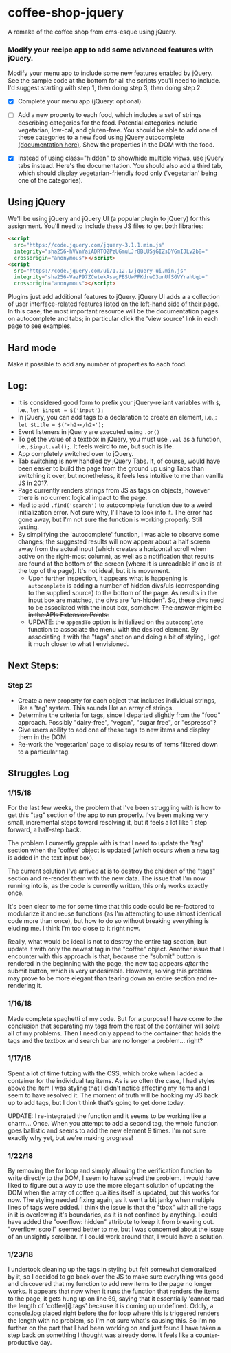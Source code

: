 # coffee-shop-jquery
A remake of the coffee shop from cms-esque using jQuery.

### Modify your recipe app to add some advanced features with jQuery.

Modify your menu app to include some new features enabled by jQuery. See the sample code at the bottom for all the scripts you'll need to include. I'd suggest starting with step 1, then doing step 3, then doing step 2.

- [x] Complete your menu app (jQuery: optional).

- [ ] Add a new property to each food, which includes a set of strings describing categories for the food. Potential categories include vegetarian, low-cal, and gluten-free. You should be able to add one of these categories to a new food using jQuery autocomplete [(documentation here)](http://api.jqueryui.com/autocomplete/). Show the properties in the DOM with the food.

- [x] Instead of using class="hidden" to show/hide multiple views, use jQuery tabs instead. Here's the documentation. You should also add a third tab, which should display vegetarian-friendly food only ('vegetarian' being one of the categories).

## Using jQuery

We'll be using jQuery and jQuery UI (a popular plugin to jQuery) for this assignment. You'll need to include these JS files to get both libraries:
``` html
<script
  src="https://code.jquery.com/jquery-3.1.1.min.js"
  integrity="sha256-hVVnYaiADRTO2PzUGmuLJr8BLUSjGIZsDYGmIJLv2b8="
  crossorigin="anonymous"></script>
<script
  src="https://code.jquery.com/ui/1.12.1/jquery-ui.min.js"
  integrity="sha256-VazP97ZCwtekAsvgPBSUwPFKdrwD3unUfSGVYrahUqU="
  crossorigin="anonymous"></script>
  ```
  Plugins just add additional features to jQuery. jQuery UI adds a a collection of user interface-related features listed on the [left-hand side of their page](jqueryui.com). In this case, the most important resource will be the documentation pages on autocomplete and tabs; in particular click the 'view source' link in each page to see examples.

## Hard mode

Make it possible to add any number of properties to each food.

## Log:
* It is considered good form to prefix your jQuery-reliant variables with `$`, i.e., `let $input = $('input');`
* In jQuery, you can add tags to a declaration to create an element, i.e.,: `let $title = $('<h2></h2>');`
* Event listeners in jQuery are executed using `.on()`
* To get the value of a textbox in jQuery, you must use `.val` as a function, i.e., `$input.val();`. It feels weird to me, but such is life.
* App completely switched over to jQuery.
* Tab switching is now handled by jQuery Tabs. It, of course, would have been easier to build the page from the ground up using Tabs than switching it over, but nonetheless, it feels less intuitive to me than vanilla JS in 2017.
* Page currently renders strings from JS as tags on objects, however there is no current logical impact to the page.
* Had to add `.find('search')` to autocomplete function due to a weird initialization error. Not sure why, I'll have to look into it. The error has gone away, but I'm not sure the function is working properly. Still testing.
* By simplifying the 'autocomplete' function, I was able to observe some changes; the suggested results will now appear about a half screen away from the actual input (which creates a horizontal scroll when active on the right-most column), as well as a notification that results are found at the bottom of the screen (where it is unreadable if one is at the top of the page). It's not ideal, but it is movement.
  * Upon further inspection, it appears what is happening is `autocomplete` is adding a number of hidden divs/uls (corresponding to the supplied source) to the bottom of the page. As results in the input box are matched, the divs are "un-hidden". So, these divs need to be associated with the input box, somehow. ~~The answer might be in the APIs Extension Points.~~
  * UPDATE: the `appendTo` option is initialized on the `autocomplete` function to associate the menu with the desired element. By associating it with the "tags" section and doing a bit of styling, I got it much closer to what I envisioned.


## Next Steps:
### Step 2:
* Create a new property for each object that includes individual strings, like a 'tag' system. This sounds like an array of strings.
* Determine the criteria for tags, since I departed slightly from the "food" approach. Possibly "dairy-free", "vegan", "sugar free", or "espresso"?
* Give users ability to add one of these tags to new items and display them in the DOM
* Re-work the 'vegetarian' page to display results of items filtered down to a particular tag.

## Struggles Log
### 1/15/18
For the last few weeks, the problem that I've been struggling with is how to get this "tag" section of the app to run properly. I've been making very small,  incremental steps toward resolving it, but it feels a lot like 1 step forward, a half-step back.

The problem I currently grapple with is that I need to update the 'tag' section when the 'coffee' object is updated (which occurs when a new tag is added in the text input box).

The current solution I've arrived at is to destroy the children of
the "tags" section and re-render them with the new data. The issue that I'm
now running into is, as the code is currently written, this only works exactly once.

It's been clear to me for some time that this code could be re-factored to 
modularize it and reuse functions (as I'm attempting to use almost identical code more than once), but how to do so without breaking everything
is eluding me. I think I'm too close to it right now.

Really, what would be ideal is not to destroy the entire tag section, but update it with only the newest tag in the "coffee" object. Another issue that I encounter with this approach is that, because the "submit" button is rendered in the beginning with the page, the new tag appears *after* the submit button, which is very undesirable. However, solving this problem may prove to be more elegant than tearing down an entire section and re-rendering it.

### 1/16/18
Made complete spaghetti of my code. But for a purpose! I have come to the conclusion that separating my tags from the rest of the container will solve all of my problems. Then I need only append to the container that holds the tags and the textbox and search bar are no longer a problem... right?

### 1/17/18
Spent a lot of time futzing with the CSS, which broke when I added a container for the individual tag items. As is so often the case, I had styles above the item I was styling that I didn't notice affecting my items and I seem to have resolved it. The moment of truth will be hooking my JS back up to add tags, but I don't think that's going to get done today.

UPDATE: I re-integrated the function and it seems to be working like a charm... Once. When you attempt to add a second tag, the whole function goes ballistic and seems to add the new element 9 times. I'm not sure exactly why yet, but we're making progress!

### 1/22/18
By removing the for loop and simply allowing the verification function to write directly to the DOM, I seem to have solved the problem. I would have liked to figure out a way to use the more elegant solution of updating the DOM when the array of coffee qualities itself is updated, but this works for now. The styling needed fixing again, as it went a bit janky when multiple lines of tags were added. I think the issue is that the "tbox" with all the tags in it is overlowing it's boundaries, as it is not confined by anything. I could have added the "overflow: hidden" attribute to keep it from breaking out. "overflow: scroll" seemed better to me, but I was concerned about the issue of an unsightly scrollbar. If I could work around that, I would have a solution.

### 1/23/18
I undertook cleaning up the tags in styling but felt somewhat demoralized by it, so I decided to go back over the JS to make sure everything was good and discovered that my function to add new items to the page no longer works. It appears that now when it runs the function that renders the items to the page, it gets hung up on line 69, saying that it essentially 'cannot read the length of 'coffee[i].tags' because it is coming up undefined. Oddly, a console.log placed right before the for loop where this is triggered renders the length with no problem, so I'm not sure what's causing this. So I'm no further on the part that I had been working on and just found I have taken a step back on something I thought was already done. It feels like a counter-productive day.